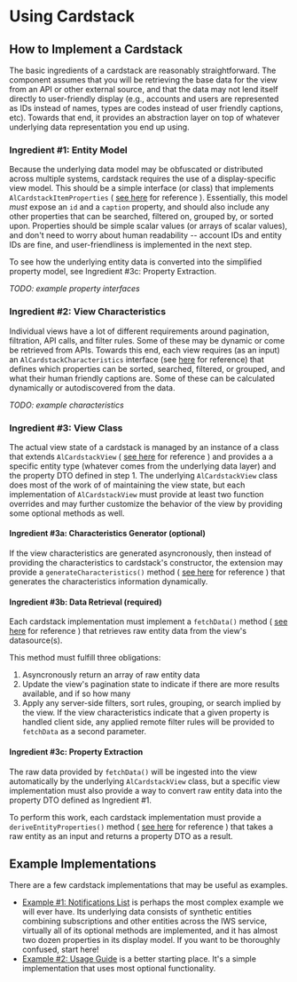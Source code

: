 # Using Cardstack

## How to Implement a Cardstack

The basic ingredients of a cardstack are reasonably straightforward.  The component assumes that you will be retrieving the base data for the view from an API or other external source, and that the data may not lend itself directly to user-friendly display (e.g., accounts and users are represented as IDs instead of names, types are codes instead of user friendly captions, etc).
Towards that end, it provides an abstraction layer on top of whatever underlying data representation you end up using.

### Ingredient #1: Entity Model

Because the underlying data model may be obfuscated or distributed across multiple systems, cardstack requires the use of a display-specific view model.  This should be a simple interface (or class) that implements
`AlCardstackItemProperties` ( [see here](https://github.com/alertlogic/nepal-core/blob/master/src/common/cardstack/types.ts#L154) for reference ).  Essentially, this model *must* expose an `id` and a `caption` property, and
should also include any other properties that can be searched, filtered on, grouped by, or sorted upon.  Properties should be simple scalar values (or arrays of scalar values), and don't need to worry about human readability -- account IDs 
and entity IDs are fine, and user-friendliness is implemented in the next step.

To see how the underlying entity data is converted into the simplified property model, see Ingredient #3c: Property Extraction.

*TODO: example property interfaces*

### Ingredient #2: View Characteristics

Individual views have a lot of different requirements around pagination, filtration, API calls, and filter rules.  Some of these may be dynamic or come be retrieved from APIs.  Towards this end, each view requires (as an input) an `AlCardstackCharacteristics`
interface (see [here](https://github.com/alertlogic/nepal-core/blob/master/src/common/cardstack/types.ts#L78) for reference) that defines which properties can be sorted, searched, filtered, or grouped, and what their human friendly captions are.
Some of these can be calculated dynamically or autodiscovered from the data.

*TODO: example characteristics*

### Ingredient #3: View Class

The actual view state of a cardstack is managed by an instance of a class that extends `AlCardstackView` ( [see here](https://github.com/alertlogic/nepal-core/blob/master/src/common/cardstack/al-cardstack-view.ts#L13) for reference ) and provides
a a specific entity type (whatever comes from the underlying data layer) and the property DTO defined in step 1.  The underlying `AlCardstackView` class does most of the work of of maintaining the view state, but each implementation
of `AlCardstackView` must provide at least two function overrides and may further customize the behavior of the view by providing some optional methods as well.

#### Ingredient #3a: Characteristics Generator (optional)

If the view characteristics are generated asyncronously, then instead of providing the characteristics to cardstack's constructor, the extension may provide a `generateCharacteristics()` method ( [see here](https://github.com/alertlogic/nepal-core/blob/master/src/common/cardstack/al-cardstack-view.ts#L350) for reference )
that generates the characteristics information dynamically.

#### Ingredient #3b: Data Retrieval (required)

Each cardstack implementation must implement a `fetchData()` method ( [see here](https://github.com/alertlogic/nepal-core/blob/master/src/common/cardstack/al-cardstack-view.ts#L332) for reference ) that retrieves raw entity data
from the view's datasource(s).  

This method must fulfill three obligations:

1.  Asyncronously return an array of raw entity data
2.  Update the view's pagination state to indicate if there are more results available, and if so how many
3.  Apply any server-side filters, sort rules, grouping, or search implied by the view.  If the view characteristics indicate that a given property is handled client side, any applied remote filter rules will be provided to `fetchData` as a second parameter.

#### Ingredient #3c: Property Extraction

The raw data provided by `fetchData()` will be ingested into the view automatically by the underlying `AlCardstackView` class, but a specific view implementation must also provide a way to convert raw entity data into the property DTO defined as Ingredient #1.

To perform this work, each cardstack implementation must provide a `deriveEntityProperties()` method ( [see here](https://github.com/alertlogic/nepal-core/blob/master/src/common/cardstack/al-cardstack-view.ts#L338) for reference ) that takes a raw entity as an input and returns a property DTO as a result.

## Example Implementations

There are a few cardstack implementations that may be useful as examples.

 - [Example #1: Notifications List](https://algithub.pd.alertlogic.net/defender/nepal-ng-common-components/blob/master/projects/ng-notifications-components/src/lib/types/al-artifacts-cardstack.ts) is perhaps the most complex example we will ever have.  Its underlying data consists of synthetic entities combining subscriptions and other entities across the IWS service, virtually all of its optional methods are implemented, and it has almost two dozen properties in its display model.  If you want to be thoroughly confused, start here!
 - [Example #2: Usage Guide](https://algithub.pd.alertlogic.net/defender/nepal-ng-common-components/tree/master/examples/usage-guide/src/app/components/cardstack) is a better starting place.  It's a simple implementation that uses most optional functionality.

